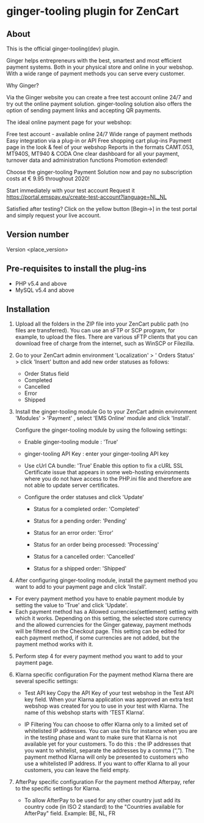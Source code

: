 # ginger-tooling plugin for ZenCart

## About
This is the official ginger-tooling(dev) plugin.

Ginger helps entrepreneurs with the best, smartest and most efficient payment systems. Both in your physical store and online in your webshop. With a wide range of payment methods you can serve every customer.

Why Ginger?

Via the Ginger website you can create a free test account online 24/7 and try out the online payment solution. ginger-tooling solution also offers the option of sending payment links and accepting QR payments.

The ideal online payment page for your webshop:

Free test account - available online 24/7
Wide range of payment methods
Easy integration via a plug-in or API
Free shopping cart plug-ins
Payment page in the look & feel of your webshop
Reports in the formats CAMT.053, MT940S, MT940 & CODA
One clear dashboard for all your payment, turnover data and administration functions
Promotion extended!

Choose the ginger-tooling Payment Solution now and pay no subscription costs at € 9.95 throughout 2020!

Start immediately with your test account Request it https://portal.emspay.eu/create-test-account?language=NL_NL

Satisfied after testing? Click on the yellow button [Begin→] in the test portal and simply request your live account.
## Version number
Version <place_version>

## Pre-requisites to install the plug-ins 
* PHP v5.4 and above
* MySQL v5.4 and above

## Installation
 1. Upload all the folders in the ZIP file into your ZenCart public path (no files are transferred). You can use an sFTP or SCP program, for example, to upload the files. There are various sFTP clients that you can download free of charge from the internet, such as WinSCP or Filezilla.

 2. Go to your ZenCart admin environment 'Localization' > ' Orders Status' > click 'Insert' button and add new order statuses as follows:
 
    - Order Status field
    - Completed
    - Cancelled
    - Error
    - Shipped

 3. Install the ginger-tooling module Go to your ZenCart admin environment 'Modules' > 'Payment' , select 'EMS Online' module and click 'Install'.

    Configure the ginger-tooling module by using the following settings:

    - Enable ginger-tooling module : 'True'

    - ginger-tooling API Key : enter your ginger-tooling API key

    - Use cUrl CA bundle: 'True'
    Enable this option to fix a cURL SSL Certificate issue that appears in some web-hosting environments where you do not have access to the PHP.ini file and therefore are not able to update server certificates.

    - Configure the order statuses and click 'Update'

        - Status for a completed order: 'Completed'

        - Status for a pending order: 'Pending'

        - Status for an error order: 'Error'

        - Status for an order being processed: 'Processing'

        - Status for a cancelled order: 'Cancelled'

        - Status for a shipped order: 'Shipped'

4. After configuring ginger-tooling module, install the payment method you want to add to your payment page and click 'Install'.
* For every payment method you have to enable payment module by setting the value to 'True' and click 'Update'.
* Each payment method has a Allowed currencies(settlement) setting with which it works. Depending on this setting, the selected store currency and the allowed currencies for the Ginger gateway, payment methods will be filtered on the Checkout page. This setting can be edited for each payment method, if some currencies are not added, but the payment method works with it.

5. Perform step 4 for every payment method you want to add to your payment page.

6. Klarna specific configuration
For the payment method Klarna there are several specific settings:

    * Test API key
Copy the API Key of your test webshop in the Test API key field.
When your Klarna application was approved an extra test webshop was created for you to use in your test with Klarna. The name of this webshop starts with ‘TEST Klarna’.

    * IP Filtering
You can choose to offer Klarna only to a limited set of whitelisted IP addresses. You can use this for instance when you are in the testing phase and want to make sure that Klarna is not available yet for your customers.
To do this : the IP addresses that you want to whitelist, separate the addresses by a comma (“,”). The payment method Klarna will only be presented to customers who use a whitelisted IP address.
If you want to offer Klarna to all your customers, you can leave the field empty.

7. AfterPay specific configuration
For the payment method Afterpay, refer to the specific settings for Klarna.

    * To allow AfterPay to be used for any other country just add its country code (in ISO 2 standard) to the "Countries available for AfterPay" field. Example: BE, NL, FR

